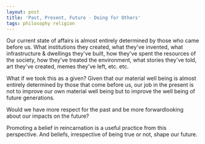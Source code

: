 ```yaml
---
layout: post
title: 'Past, Present, Future - Doing for Others'
tags: philosophy religion
---
```


Our current state of affairs is almost entirely determined by those who came before us. What institutions they created, what they've invented, what infrastructure & dwellings they've built, how they've spent the resources of the society, how they've treated the environment, what stories they've told, art they've created, memes they've left, etc. etc.

What if we took this as a given? 
Given that our material well being is almost entirely determined by those that come before us, our job in the present is not to improve our own material well being but to improve the well being of future generations.

Would we have more respect for the past and be more forwardlooking about our impacts on the future?

Promoting a belief in reincarnation is a useful practice from this perspective. And beliefs, irrespective of being true or not, shape our future.
